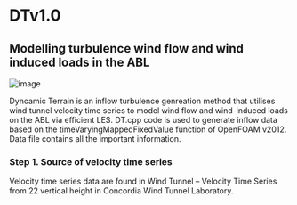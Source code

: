 # DTv1.0
## Modelling turbulence wind flow and wind induced loads in the ABL
![image](https://github.com/user-attachments/assets/fda57768-f382-4f1f-b939-7ca63dc95214)

Dyncamic Terrain is an inflow turbulence genreation method that utilises wind tunnel velocity time series to model wind flow and wind-induced loads on the ABL via efficient LES.
DT.cpp code is used to generate inflow data based on the timeVaryingMappedFixedValue function of OpenFOAM v2012. 
Data file contains all the important information.

### Step 1. Source of velocity time series
Velocity time series data are found in Wind Tunnel – Velocity Time Series from 22 vertical height in Concordia Wind Tunnel Laboratory.



